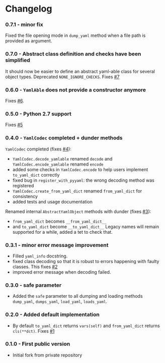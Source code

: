 # Changelog

### 0.7.1 - minor fix

Fixed the file opening mode in `dump_yaml` method when a file path is provided as argument.

### 0.7.0 - Abstract class definition and checks have been simplified

It should now be easier to define an abstract yaml-able class for several object types.
Deprecated `NONE_IGNORE_CHECKS`. Fixes [#7](https://github.com/smarie/python-yamlable/issues/7)

### 0.6.0 - `YamlAble` does not provide a constructor anymore

Fixes [#6](https://github.com/smarie/python-yamlable/issues/6).

### 0.5.0 - Python 2.7 support

Fixes [#5](https://github.com/smarie/python-yamlable/issues/5)

### 0.4.0 - `YamlCodec` completed + dunder methods

`YamlCodec` completed (fixes [#4](https://github.com/smarie/python-yamlable/issues/4)):
 - `YamlCodec.decode_yamlable` renamed `decode` and `YamlCodec.encode_yamlable` renamed `encode`
 - added some checks in `YamlCodec.encode` to help users implement `to_yaml_dict` correctly
 - fixed bug in `register_with_pyyaml`: the wrong decoding method was registered
 - `YamlCodec.create_from_yaml_dict` renamed `from_yaml_dict` for consistency
 - added tests and usage documentation
 
Renamed internal `AbstractYamlObject` methods with dunder (fixes [#3](https://github.com/smarie/python-yamlable/issues/3)): 
 - `from_yaml_dict` becomes `__from_yaml_dict__` 
 - and `to_yaml_dict` become `__to_yaml_dict__`
Legacy names will remain supported for a while, added a tet to check that.


### 0.3.1 - minor error message improvement

 * Filled `yaml_info` docstring.
 * fixed class decoding so that it is robust to errors happening with faulty classes. This fixes [#2](https://github.com/smarie/python-yamlable/issues/2)
 * improved error message when decoding failed.

### 0.3.0 - safe parameter

 * Added the `safe` parameter to all dumping and loading methods `dump_yaml`, `dumps_yaml`, `load_yaml`, `loads_yaml`.

### 0.2.0 - Added default implementation

 * By default `to_yaml_dict` returns `vars(self)` and `from_yaml_dict` returns `cls(**dct)`. Fixes [#1](https://github.com/smarie/python-yamlable/issues/1)

### 0.1.0 - First public version

 * Initial fork from private repository
